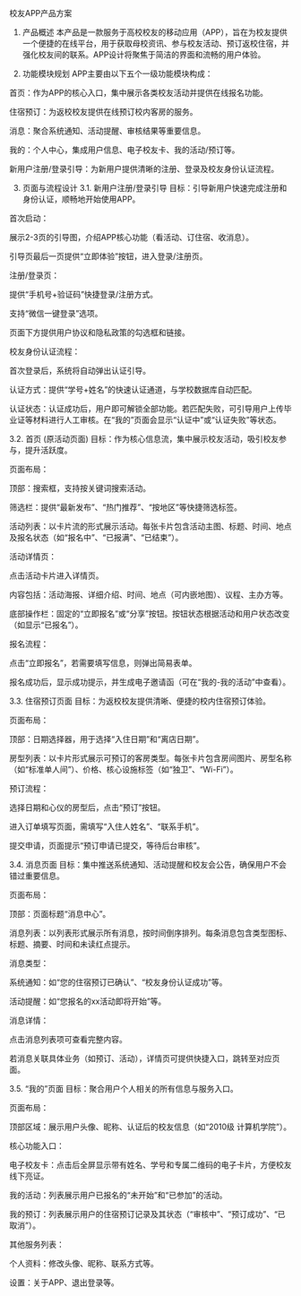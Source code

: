 校友APP产品方案
1. 产品概述
本产品是一款服务于高校校友的移动应用（APP），旨在为校友提供一个便捷的在线平台，用于获取母校资讯、参与校友活动、预订返校住宿，并强化校友间的联系。APP设计将聚焦于简洁的界面和流畅的用户体验。

2. 功能模块规划
APP主要由以下五个一级功能模块构成：

首页：作为APP的核心入口，集中展示各类校友活动并提供在线报名功能。

住宿预订：为返校校友提供在线预订校内客房的服务。

消息：聚合系统通知、活动提醒、审核结果等重要信息。

我的：个人中心，集成用户信息、电子校友卡、我的活动/预订等。

新用户注册/登录引导：为新用户提供清晰的注册、登录及校友身份认证流程。

3. 页面与流程设计
3.1. 新用户注册/登录引导
目标：引导新用户快速完成注册和身份认证，顺畅地开始使用APP。

首次启动：

展示2-3页的引导图，介绍APP核心功能（看活动、订住宿、收消息）。

引导页最后一页提供“立即体验”按钮，进入登录/注册页。

注册/登录页：

提供“手机号+验证码”快捷登录/注册方式。

支持“微信一键登录”选项。

页面下方提供用户协议和隐私政策的勾选框和链接。

校友身份认证流程：

首次登录后，系统将自动弹出认证引导。

认证方式：提供“学号+姓名”的快速认证通道，与学校数据库自动匹配。

认证状态：认证成功后，用户即可解锁全部功能。若匹配失败，可引导用户上传毕业证等材料进行人工审核。在“我的”页面会显示“认证中”或“认证失败”等状态。

3.2. 首页 (原活动页面)
目标：作为核心信息流，集中展示校友活动，吸引校友参与，提升活跃度。

页面布局：

顶部：搜索框，支持按关键词搜索活动。

筛选栏：提供“最新发布”、“热门推荐”、“按地区”等快捷筛选标签。

活动列表：以卡片流的形式展示活动。每张卡片包含活动主图、标题、时间、地点及报名状态（如“报名中”、“已报满”、“已结束”）。

活动详情页：

点击活动卡片进入详情页。

内容包括：活动海报、详细介绍、时间、地点（可内嵌地图）、议程、主办方等。

底部操作栏：固定的“立即报名”或“分享”按钮。按钮状态根据活动和用户状态改变（如显示“已报名”）。

报名流程：

点击“立即报名”，若需要填写信息，则弹出简易表单。

报名成功后，显示成功提示，并生成电子邀请函（可在“我的-我的活动”中查看）。

3.3. 住宿预订页面
目标：为返校校友提供清晰、便捷的校内住宿预订体验。

页面布局：

顶部：日期选择器，用于选择“入住日期”和“离店日期”。

房型列表：以卡片形式展示可预订的客房类型。每张卡片包含房间图片、房型名称（如“标准单人间”）、价格、核心设施标签（如“独卫”、“Wi-Fi”）。

预订流程：

选择日期和心仪的房型后，点击“预订”按钮。

进入订单填写页面，需填写“入住人姓名”、“联系手机”。

提交申请，页面提示“预订申请已提交，等待后台审核”。

3.4. 消息页面
目标：集中推送系统通知、活动提醒和校友会公告，确保用户不会错过重要信息。

页面布局：

顶部：页面标题“消息中心”。

消息列表：以列表形式展示所有消息，按时间倒序排列。每条消息包含类型图标、标题、摘要、时间和未读红点提示。

消息类型：

系统通知：如“您的住宿预订已确认”、“校友身份认证成功”等。

活动提醒：如“您报名的xx活动即将开始”等。

消息详情：

点击消息列表项可查看完整内容。

若消息关联具体业务（如预订、活动），详情页可提供快捷入口，跳转至对应页面。

3.5. “我的”页面
目标：聚合用户个人相关的所有信息与服务入口。

页面布局：

顶部区域：展示用户头像、昵称、认证后的校友信息（如“2010级 计算机学院”）。

核心功能入口：

电子校友卡：点击后全屏显示带有姓名、学号和专属二维码的电子卡片，方便校友线下亮证。

我的活动：列表展示用户已报名的“未开始”和“已参加”的活动。

我的预订：列表展示用户的住宿预订记录及其状态（“审核中”、“预订成功”、“已取消”）。

其他服务列表：

个人资料：修改头像、昵称、联系方式等。

设置：关于APP、退出登录等。